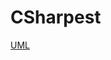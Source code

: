 # CSharpest
[UML](https://www.figma.com/file/XCJPph8781gmVFthdbqwOJ/UML?type=whiteboard&t=1AS3lmLBuIpF3F5o-1)
